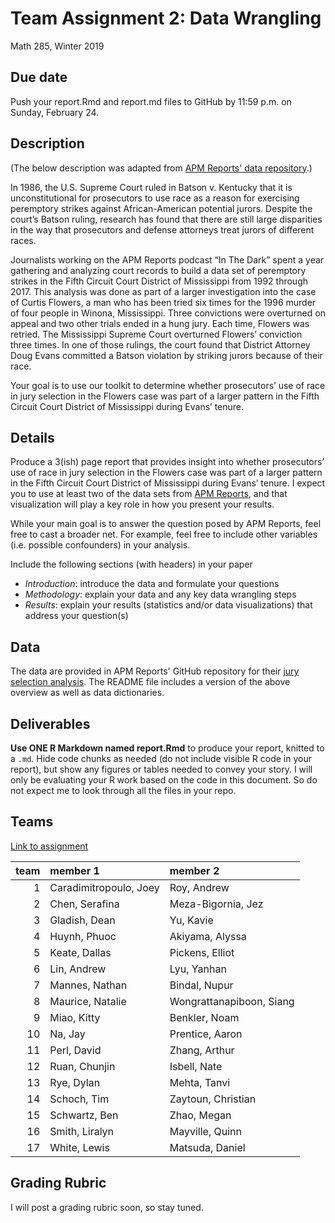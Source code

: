 Team Assignment 2: Data Wrangling
================
Math 285, Winter 2019

Due date
--------

Push your report.Rmd and report.md files to GitHub by 11:59 p.m. on Sunday, February 24.

Description
-----------

(The below description was adapted from [APM Reports' data repository](https://github.com/APM-Reports/jury-data).)

In 1986, the U.S. Supreme Court ruled in Batson v. Kentucky that it is unconstitutional for prosecutors to use race as a reason for exercising peremptory strikes against African-American potential jurors. Despite the court’s Batson ruling, research has found that there are still large disparities in the way that prosecutors and defense attorneys treat jurors of different races.

Journalists working on the APM Reports podcast “In The Dark” spent a year gathering and analyzing court records to build a data set of peremptory strikes in the Fifth Circuit Court District of Mississippi from 1992 through 2017. This analysis was done as part of a larger investigation into the case of Curtis Flowers, a man who has been tried six times for the 1996 murder of four people in Winona, Mississippi. Three convictions were overturned on appeal and two other trials ended in a hung jury. Each time, Flowers was retried. The Mississippi Supreme Court overturned Flowers’ conviction three times. In one of those rulings, the court found that District Attorney Doug Evans committed a Batson violation by striking jurors because of their race.

Your goal is to use our toolkit to determine whether prosecutors’ use of race in jury selection in the Flowers case was part of a larger pattern in the Fifth Circuit Court District of Mississippi during Evans’ tenure.

Details
-------

Produce a 3(ish) page report that provides insight into whether prosecutors’ use of race in jury selection in the Flowers case was part of a larger pattern in the Fifth Circuit Court District of Mississippi during Evans’ tenure. I expect you to use at least two of the data sets from [APM Reports](https://github.com/APM-Reports/jury-data), and that visualization will play a key role in how you present your results.

While your main goal is to answer the question posed by APM Reports, feel free to cast a broader net. For example, feel free to include other variables (i.e. possible confounders) in your analysis.

Include the following sections (with headers) in your paper

-   *Introduction*: introduce the data and formulate your questions
-   *Methodology*: explain your data and any key data wrangling steps
-   *Results*: explain your results (statistics and/or data visualizations) that address your question(s)

Data
----

The data are provided in APM Reports' GitHub repository for their [jury selection analysis](https://github.com/APM-Reports/jury-data). The README file includes a version of the above overview as well as data dictionaries.

Deliverables
------------

**Use ONE R Markdown named report.Rmd** to produce your report, knitted to a `.md`. Hide code chunks as needed (do not include visible R code in your report), but show any figures or tables needed to convey your story. I will only be evaluating your R work based on the code in this document. So do not expect me to look through all the files in your repo.

Teams
-----

[Link to assignment](https://classroom.github.com/g/De_LdNNG)

|  team| member 1               | member 2                 |
|-----:|:-----------------------|:-------------------------|
|     1| Caradimitropoulo, Joey | Roy, Andrew              |
|     2| Chen, Serafina         | Meza-Bigornia, Jez       |
|     3| Gladish, Dean          | Yu, Kavie                |
|     4| Huynh, Phuoc           | Akiyama, Alyssa          |
|     5| Keate, Dallas          | Pickens, Elliot          |
|     6| Lin, Andrew            | Lyu, Yanhan              |
|     7| Mannes, Nathan         | Bindal, Nupur            |
|     8| Maurice, Natalie       | Wongrattanapiboon, Siang |
|     9| Miao, Kitty            | Benkler, Noam            |
|    10| Na, Jay                | Prentice, Aaron          |
|    11| Perl, David            | Zhang, Arthur            |
|    12| Ruan, Chunjin          | Isbell, Nate             |
|    13| Rye, Dylan             | Mehta, Tanvi             |
|    14| Schoch, Tim            | Zaytoun, Christian       |
|    15| Schwartz, Ben          | Zhao, Megan              |
|    16| Smith, Liralyn         | Mayville, Quinn          |
|    17| White, Lewis           | Matsuda, Daniel          |

Grading Rubric
--------------

I will post a grading rubric soon, so stay tuned.
